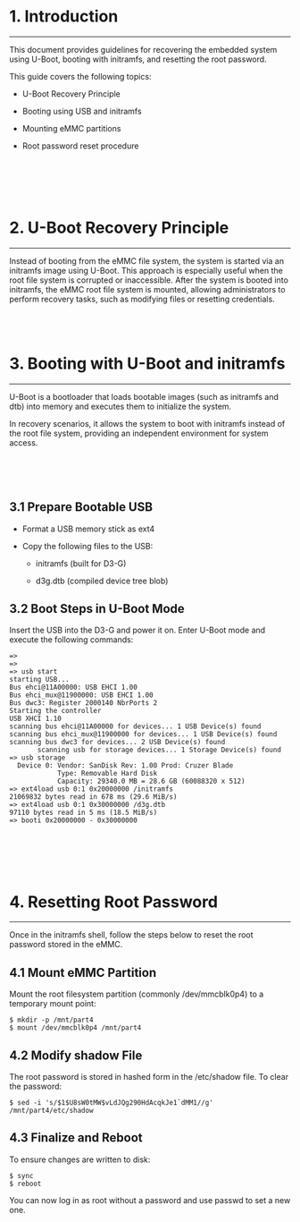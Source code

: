 # 1. Introduction
---
This document provides guidelines for recovering the embedded system using U-Boot, booting with initramfs, and resetting the root password.

This guide covers the following topics:

- U-Boot Recovery Principle

- Booting using USB and initramfs

- Mounting eMMC partitions

- Root password reset procedure

<br/><br/><br/><br/>

# 2. U-Boot Recovery Principle
---
Instead of booting from the eMMC file system, the system is started via an initramfs image using U-Boot. This approach is especially useful when the root file system is corrupted or inaccessible. After the system is booted into initramfs, the eMMC root file system is mounted, allowing administrators to perform recovery tasks, such as modifying files or resetting credentials.
</br><br/><br/><br/>

# 3. Booting with U-Boot and initramfs
---
U-Boot is a bootloader that loads bootable images (such as initramfs and dtb) into memory and executes them to initialize the system. 

In recovery scenarios, it allows the system to boot with initramfs instead of the root file system, providing an independent environment for system access.

<br/><br/><br/>

## 3.1 Prepare Bootable USB
- Format a USB memory stick as ext4

- Copy the following files to the USB:

  -  initramfs (built for D3-G)

  -  d3g.dtb (compiled device tree blob)

## 3.2 Boot Steps in U-Boot Mode

Insert the USB into the D3-G and power it on. Enter U-Boot mode and execute the following commands:

```
=>
=>
=> usb start
starting USB...
Bus ehci@11A00000: USB EHCI 1.00
Bus ehci_mux@11900000: USB EHCI 1.00
Bus dwc3: Register 2000140 NbrPorts 2
Starting the controller
USB XHCI 1.10
scanning bus ehci@11A00000 for devices... 1 USB Device(s) found
scanning bus ehci_mux@11900000 for devices... 1 USB Device(s) found
scanning bus dwc3 for devices... 2 USB Device(s) found
       scanning usb for storage devices... 1 Storage Device(s) found
=> usb storage
  Device 0: Vendor: SanDisk Rev: 1.00 Prod: Cruzer Blade
            Type: Removable Hard Disk
            Capacity: 29340.0 MB = 28.6 GB (60088320 x 512)
=> ext4load usb 0:1 0x20000000 /initramfs
21069832 bytes read in 678 ms (29.6 MiB/s)
=> ext4load usb 0:1 0x30000000 /d3g.dtb
97110 bytes read in 5 ms (18.5 MiB/s)
=> booti 0x20000000 - 0x30000000
```

<br/><br/><br/><br/>

# 4. Resetting Root Password
---
Once in the initramfs shell, follow the steps below to reset the root password stored in the eMMC.


## 4.1 Mount eMMC Partition
Mount the root filesystem partition (commonly /dev/mmcblk0p4) to a temporary mount point:

```
$ mkdir -p /mnt/part4
$ mount /dev/mmcblk0p4 /mnt/part4
```

## 4.2 Modify shadow File

The root password is stored in hashed form in the /etc/shadow file. To clear the password:

```
$ sed -i 's/$1$U8sW0tMW$vLdJQg290HdAcqkJe1`dMM1//g' /mnt/part4/etc/shadow
```

## 4.3 Finalize and Reboot
To ensure changes are written to disk:

```
$ sync
$ reboot
```
You can now log in as root without a password and use passwd to set a new one.